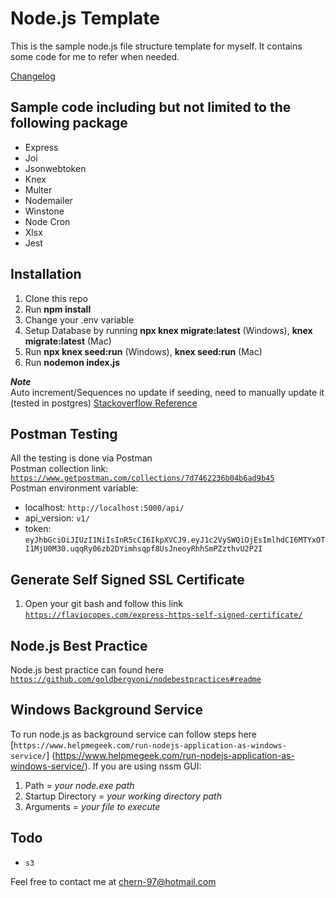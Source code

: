 # Node.js Template

This is the sample node.js file structure template for myself. It contains some code for me to refer when needed.

[Changelog](CHANGELOG.md)

## Sample code including but not limited to the following package

- Express
- Joi
- Jsonwebtoken
- Knex
- Multer
- Nodemailer
- Winstone
- Node Cron
- Xlsx
- Jest

## Installation

1. Clone this repo
2. Run **npm install**
3. Change your .env variable
4. Setup Database by running **npx knex migrate:latest** (Windows), **knex migrate:latest** (Mac)
5. Run **npx knex seed:run** (Windows), **knex seed:run** (Mac)
6. Run **nodemon index.js**

**_Note_** \
Auto increment/Sequences no update if seeding, need to manually update it (tested in postgres)
[Stackoverflow Reference](https://stackoverflow.com/questions/8745051/postgres-manually-alter-sequence)

## Postman Testing

All the testing is done via Postman \
Postman collection link: [`https://www.getpostman.com/collections/7d7462236b04b6ad9b45`](https://www.getpostman.com/collections/7d7462236b04b6ad9b45) \
Postman environment variable:

- localhost: `http://localhost:5000/api/`
- api_version: `v1/`
- token: `eyJhbGciOiJIUzI1NiIsInR5cCI6IkpXVCJ9.eyJ1c2VySWQiOjEsImlhdCI6MTYxOTI1MjU0M30.uqqRy06zb2DYimhsqpf8UsJneoyRhhSmPZzthvU2P2I`

## Generate Self Signed SSL Certificate

1. Open your git bash and follow this link [`https://flaviocopes.com/express-https-self-signed-certificate/`](https://flaviocopes.com/express-https-self-signed-certificate/)

## Node.js Best Practice

Node.js best practice can found here [`https://github.com/goldbergyoni/nodebestpractices#readme`](https://github.com/goldbergyoni/nodebestpractices#readme)

## Windows Background Service

To run node.js as background service can follow steps here [`https://www.helpmegeek.com/run-nodejs-application-as-windows-service/`] (https://www.helpmegeek.com/run-nodejs-application-as-windows-service/). 
If you are using nssm GUI:
1. Path = _your node.exe path_
2. Startup Directory = _your working directory path_
2. Arguments = _your file to execute_

## Todo

- `s3`

Feel free to contact me at chern-97@hotmail.com
